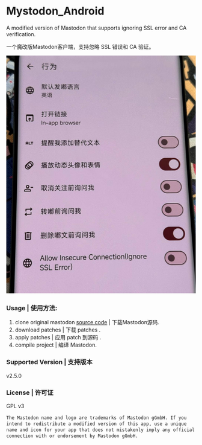 # Mystodon_Android

A modified version of Mastodon that supports ignoring SSL error and CA verification.

一个魔改版Mastodon客户端，支持忽略 SSL 错误和 CA 验证。

![./2.jpg](./2.jpg)

### Usage | 使用方法:

1. clone original mastodon [source code](https://github.com/mastodon/mastodon-android) | 下载Mastodon源码.
2. download patches | 下载 patches .
3. apply patches | 应用 patch 到源码 .
4. compile project | 编译 Mastodon.

### Supported Version | 支持版本

v2.5.0

### License | 许可证
GPL v3

```
The Mastodon name and logo are trademarks of Mastodon gGmbH. If you intend to redistribute a modified version of this app, use a unique name and icon for your app that does not mistakenly imply any official connection with or endorsement by Mastodon gGmbH.
```